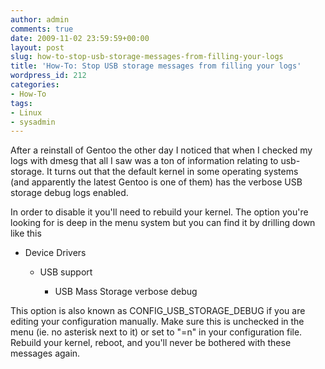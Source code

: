 ```yaml
---
author: admin
comments: true
date: 2009-11-02 23:59:59+00:00
layout: post
slug: how-to-stop-usb-storage-messages-from-filling-your-logs
title: 'How-To: Stop USB storage messages from filling your logs'
wordpress_id: 212
categories:
- How-To
tags:
- Linux
- sysadmin
---
```


After a reinstall of Gentoo the other day I noticed that when I checked my logs with dmesg that all I saw was a ton of information relating to usb-storage.  It turns out that the default kernel in some operating systems (and apparently the latest Gentoo is one of them) has the verbose USB storage debug logs enabled.

In order to disable it you'll need to rebuild your kernel.  The option you're looking for is deep in the menu system but you can find it by drilling down like this



	
  * Device Drivers

	
    * USB support

	
      * USB Mass Storage verbose debug








This option is also known as CONFIG_USB_STORAGE_DEBUG if you are editing your configuration manually.  Make sure this is unchecked in the menu (ie. no asterisk next to it) or set to "=n" in your configuration file.  Rebuild your kernel, reboot, and you'll never be bothered with these messages again.
